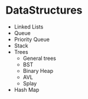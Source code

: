 # DataStructures
* Linked Lists
* Queue
* Priority Queue
* Stack
* Trees
   * General trees
   * BST
   * Binary Heap
   * AVL
   * Splay
* Hash Map
